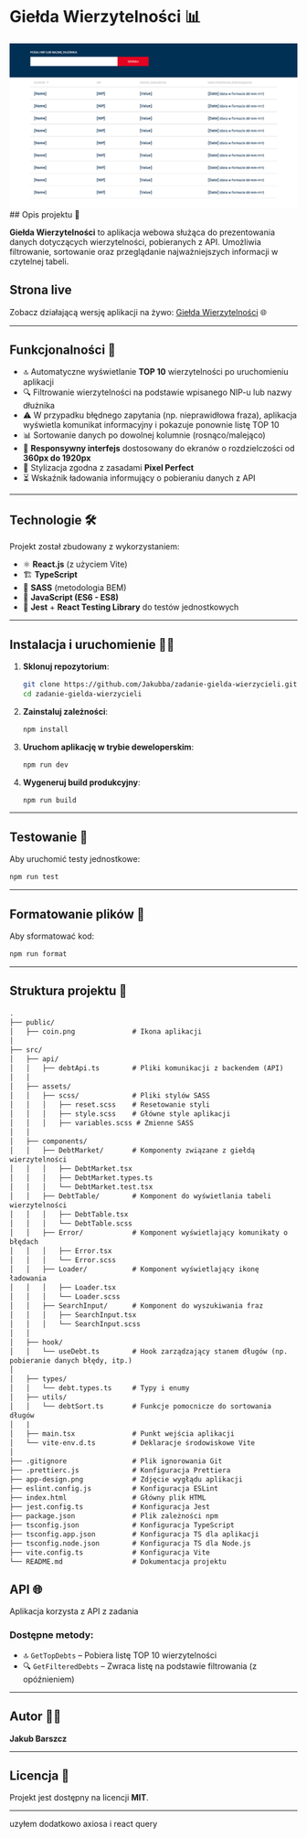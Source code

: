 # Giełda Wierzytelności 📊

<img src="./app-design.png">
## Opis projektu 📝

**Giełda Wierzytelności** to aplikacja webowa służąca do prezentowania danych dotyczących wierzytelności, pobieranych z API. Umożliwia filtrowanie, sortowanie oraz przeglądanie najważniejszych informacji w czytelnej tabeli.

## Strona live

Zobacz działającą wersję aplikacji na żywo: [Giełda Wierzytelności](https://zadanie-gielda-wierzycieli-ksyw.vercel.app/) 🌐

---

## Funkcjonalności 🚀

- 🔝 Automatyczne wyświetlanie **TOP 10** wierzytelności po uruchomieniu aplikacji
- 🔍 Filtrowanie wierzytelności na podstawie wpisanego NIP-u lub nazwy dłużnika
- ⚠️ W przypadku błędnego zapytania (np. nieprawidłowa fraza), aplikacja wyświetla komunikat informacyjny i pokazuje ponownie listę TOP 10
- 📊 Sortowanie danych po dowolnej kolumnie (rosnąco/malejąco)
- 📱 **Responsywny interfejs** dostosowany do ekranów o rozdzielczości od **360px do 1920px**
- 🎨 Stylizacja zgodna z zasadami **Pixel Perfect**
- ⏳ Wskaźnik ładowania informujący o pobieraniu danych z API

---

## Technologie 🛠️

Projekt został zbudowany z wykorzystaniem:

- ⚛️ **React.js** (z użyciem Vite)
- 🏗️ **TypeScript**
- 🎨 **SASS** (metodologia BEM)
- 📜 **JavaScript (ES6 - ES8)**
- 🧪 **Jest** + **React Testing Library** do testów jednostkowych

---

## Instalacja i uruchomienie 🏃‍♂️

1. **Sklonuj repozytorium**:

   ```bash
   git clone https://github.com/Jakubba/zadanie-gielda-wierzycieli.git
   cd zadanie-gielda-wierzycieli
   ```

2. **Zainstaluj zależności**:

   ```bash
   npm install
   ```

3. **Uruchom aplikację w trybie deweloperskim**:

   ```bash
   npm run dev
   ```

4. **Wygeneruj build produkcyjny**:
   ```bash
   npm run build
   ```

---

## Testowanie 🧪

Aby uruchomić testy jednostkowe:

```bash
npm run test
```

---

## Formatowanie plików 💅

Aby sformatować kod:

```bash
npm run format
```

---

## Struktura projektu 📂

```
.
├── public/
│   ├── coin.png              # Ikona aplikacji
│
├── src/
│   ├── api/
│   │   ├── debtApi.ts        # Pliki komunikacji z backendem (API)
│   │
│   ├── assets/
│   │   ├── scss/             # Pliki stylów SASS
│   │   │   ├── reset.scss    # Resetowanie styli
│   │   │   ├── style.scss    # Główne style aplikacji
│   │   │   ├── variables.scss # Zmienne SASS
│   │
│   ├── components/
│   │   ├── DebtMarket/       # Komponenty związane z giełdą wierzytelności
│   │   │   ├── DebtMarket.tsx
│   │   │   ├── DebtMarket.types.ts
│   │   │   └── DebtMarket.test.tsx
│   │   ├── DebtTable/        # Komponent do wyświetlania tabeli wierzytelności
│   │   │   ├── DebtTable.tsx
│   │   │   └── DebtTable.scss
│   │   ├── Error/            # Komponent wyświetlający komunikaty o błędach
│   │   │   ├── Error.tsx
│   │   │   └── Error.scss
│   │   ├── Loader/           # Komponent wyświetlający ikonę ładowania
│   │   │   ├── Loader.tsx
│   │   │   └── Loader.scss
│   │   ├── SearchInput/      # Komponent do wyszukiwania fraz
│   │   │   ├── SearchInput.tsx
│   │   │   └── SearchInput.scss
│   │
│   ├── hook/
│   │   └── useDebt.ts        # Hook zarządzający stanem długów (np. pobieranie danych błędy, itp.)
│
│   ├── types/
│   │   └── debt.types.ts     # Typy i enumy
│   ├── utils/
│   │   └── debtSort.ts       # Funkcje pomocnicze do sortowania długów
│   |
│   ├── main.tsx              # Punkt wejścia aplikacji
│   └── vite-env.d.ts         # Deklaracje środowiskowe Vite
│
├── .gitignore                # Plik ignorowania Git
├── .prettierc.js             # Konfiguracja Prettiera
├── app-design.png            # Zdjęcie wygłądu aplikacji
├── eslint.config.js          # Konfiguracja ESLint
├── index.html                # Główny plik HTML
├── jest.config.ts            # Konfiguracja Jest
├── package.json              # Plik zależności npm
├── tsconfig.json             # Konfiguracja TypeScript
├── tsconfig.app.json         # Konfiguracja TS dla aplikacji
├── tsconfig.node.json        # Konfiguracja TS dla Node.js
├── vite.config.ts            # Konfiguracja Vite
└── README.md                 # Dokumentacja projektu

```

## API 🌐

Aplikacja korzysta z API z zadania

### Dostępne metody:

- 🔝 `GetTopDebts` – Pobiera listę TOP 10 wierzytelności
- 🔍 `GetFilteredDebts` – Zwraca listę na podstawie filtrowania (z opóźnieniem)

---

## Autor 👨‍💻

**Jakub Barszcz**

---

## Licencja 📜

Projekt jest dostępny na licencji **MIT**.

---

uzyłem dodatkowo axiosa i react query
